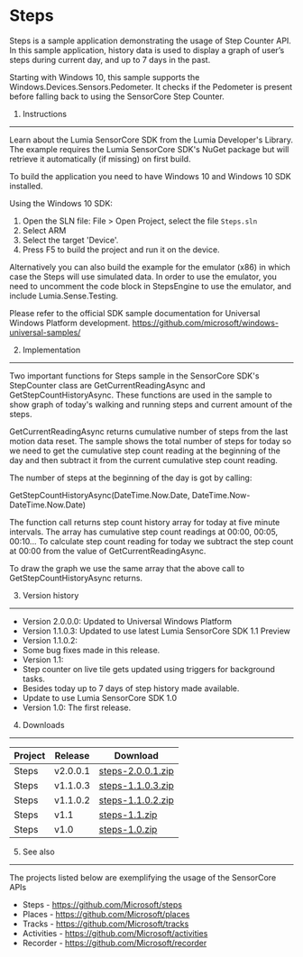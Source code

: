 Steps
=====
Steps is a sample application demonstrating the usage of Step Counter API. In this 
sample application, history data is used to display a graph of user’s steps during 
current day, and up to 7 days in the past.

Starting with Windows 10, this sample supports the Windows.Devices.Sensors.Pedometer.
It checks if the Pedometer is present before falling back to using the SensorCore
Step Counter.


1. Instructions
--------------------------------------------------------------------------------

Learn about the Lumia SensorCore SDK from the Lumia Developer's Library. The
example requires the Lumia SensorCore SDK's NuGet package but will retrieve it
automatically (if missing) on first build.

To build the application you need to have Windows 10 and Windows 10 SDK installed.

Using the Windows 10 SDK:

1. Open the SLN file: File > Open Project, select the file `Steps.sln`
2. Select ARM
3. Select the target 'Device'.
4. Press F5 to build the project and run it on the device.

Alternatively you can also build the example for the emulator (x86) in which case
the Steps will use simulated data. In order to use the emulator, you need to uncomment
the code block in StepsEngine to use the emulator, and include Lumia.Sense.Testing.

Please refer to the official SDK sample documentation for Universal Windows Platform
development.
https://github.com/microsoft/windows-universal-samples/

2. Implementation
--------------------------------------------------------------------------------

Two important functions for Steps sample in the SensorCore SDK's StepCounter class 
are GetCurrentReadingAsync and GetStepCountHistoryAsync. These functions are used in
the sample to show graph of today's walking and running steps and current amount
of the steps. 

GetCurrentReadingAsync returns cumulative number of steps from the last motion 
data reset. The sample shows the total number of steps for today so we need
to get the cumulative step count reading at the beginning of the day and then 
subtract it from the current cumulative step count reading.  

The number of steps at the beginning of the day is got by calling:

GetStepCountHistoryAsync(DateTime.Now.Date, DateTime.Now-DateTime.Now.Date)

The function call returns step count history array for today at five minute 
intervals. The array has cumulative step count readings at 00:00, 00:05, 00:10... 
To calculate step count reading for today we subtract the step count at 00:00 
from the value of GetCurrentReadingAsync.

To draw the graph we use the same array that the above call to GetStepCountHistoryAsync
returns.
 
3. Version history
--------------------------------------------------------------------------------
* Version 2.0.0.0: Updated to Universal Windows Platform
* Version 1.1.0.3: Updated to use latest Lumia SensorCore SDK 1.1 Preview
* Version 1.1.0.2:
 * Some bug fixes made in this release.  
* Version 1.1: 
 * Step counter on live tile gets updated using triggers for background tasks. 
 * Besides today up to 7 days of step history made available. 
 * Update to use Lumia SensorCore SDK 1.0
* Version 1.0: The first release.


4. Downloads
---------

| Project | Release | Download |
| ------- | --------| -------- |
| Steps | v2.0.0.1 | [steps-2.0.0.1.zip](https://github.com/Microsoft/steps/archive/v2.0.0.1.zip) |
| Steps | v1.1.0.3 | [steps-1.1.0.3.zip](https://github.com/Microsoft/steps/archive/v1.1.0.3.zip) |
| Steps | v1.1.0.2 | [steps-1.1.0.2.zip](https://github.com/Microsoft/steps/archive/v1.1.0.2.zip) |
| Steps | v1.1 | [steps-1.1.zip](https://github.com/Microsoft/steps/archive/v1.1.zip) |
| Steps | v1.0 | [steps-1.0.zip](https://github.com/Microsoft/steps/archive/v1.0.zip) |


5. See also
--------------------------------------------------------------------------------

The projects listed below are exemplifying the usage of the SensorCore APIs

* Steps -  https://github.com/Microsoft/steps
* Places - https://github.com/Microsoft/places
* Tracks - https://github.com/Microsoft/tracks
* Activities - https://github.com/Microsoft/activities
* Recorder - https://github.com/Microsoft/recorder
